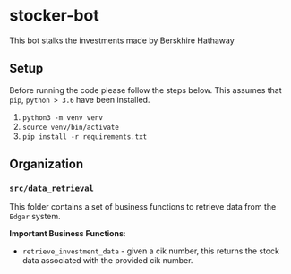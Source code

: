 # stocker-bot
This bot stalks the investments made by Berskhire Hathaway

## Setup

Before running the code please follow the steps below. This assumes that `pip`, `python > 3.6` have been installed.

1. `python3 -m venv venv`
2. `source venv/bin/activate`
3. `pip install -r requirements.txt`


## Organization

### `src/data_retrieval`
This folder contains a set of business functions to retrieve data from the `Edgar` system.

**Important Business Functions**:
- `retrieve_investment_data` - given a cik number, this returns the stock data associated with the provided cik number.

